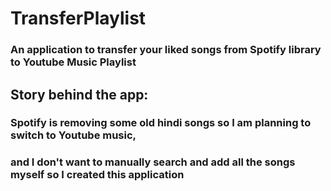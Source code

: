 # TransferPlaylist

### An application to transfer your liked songs from Spotify library to Youtube Music Playlist

## Story behind the app:
### Spotify is removing some old hindi songs so I am planning to switch to Youtube music, 
### and I don't want to manually search and add all the songs myself so I created this application
 
